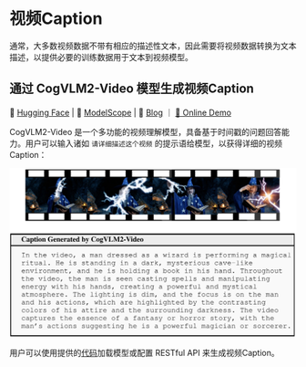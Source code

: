 # 视频Caption

通常，大多数视频数据不带有相应的描述性文本，因此需要将视频数据转换为文本描述，以提供必要的训练数据用于文本到视频模型。

## 通过 CogVLM2-Video 模型生成视频Caption

🤗 [Hugging Face](https://huggingface.co/THUDM/cogvlm2-video-llama3-chat) | 🤖 [ModelScope](https://modelscope.cn/models/ZhipuAI/cogvlm2-video-llama3-chat) | 📑 [Blog](https://cogvlm2-video.github.io/) ｜ [💬 Online Demo](http://cogvlm2-online.cogviewai.cn:7868/)

CogVLM2-Video 是一个多功能的视频理解模型，具备基于时间戳的问题回答能力。用户可以输入诸如 `请详细描述这个视频` 的提示语给模型，以获得详细的视频Caption：

![CogVLM2-Video](./assests/cogvlm2-video-example.png)

用户可以使用提供的[代码](https://github.com/THUDM/CogVLM2/tree/main/video_demo)加载模型或配置 RESTful API 来生成视频Caption。
